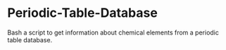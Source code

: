 # Periodic-Table-Database
Bash a script to get information about chemical elements from a periodic table database.
